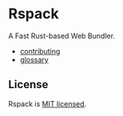 # Rspack

A Fast Rust-based Web Bundler.

- [contributing](./CONTRIBUTING.md)
- [glossary](./docs/glossary.md)

## License

Rspack is [MIT licensed](https://github.com/modern-js-dev/rspack/blob/main/LICENSE).
